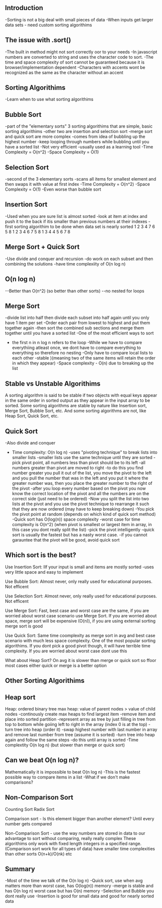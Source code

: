 ## Introduction

-Sorting is not a big deal with small pieces of data
-When inputs get larger data sets - need custom sorting algorithims 

## The issue with .sort()
-The built in method might not sort correctly oor to your needs
-In javascript numbers are converted to string and uses the character code to sort. 
-The time and space complexity of sort cannot be guaranteed because it is browser/implementation dependent
-Characters with accents wont be recognized as the same as the character without an accent

## Sorting Algorithims
-Learn when to use what sorting algorithims

## Bubble Sort
-part of the "elementary sorts" 3 sorting algorithims that are simple, basic sorting algorithims
-other two are insertion and selection sort
-merge sort and quick sort are more complex
-comes from idea of bubbling up the highest number
-keep looping through numbers while bubbling until you have a sorted list
-Not very efficient
-usually used as a learning tool
-Time Complexity = O(n^2)
-Space Complexity = O(1)


## Selection Sort
-second of the 3 elementary sorts
-scans all items for smallest element and then swaps it with value at first index
-Time Complexity = O(n^2)
-Space Complexity = O(1)
-Even worse than bubble sort

## Insertion Sort
-Used when you are sure list is almost sorted
-look at item at index and push it to the back if itis smaller than previous numbers at their indexes
-first sorting algorithim to be done when data set is nearly sorted
1 2 3 4 7 6 5 8
1 2 3 4 6 7 5 8
1 3 4 4 5 6 7 8

## Merge Sort + Quick Sort
-Use divide and conquer and recursion
-do work on each subset and then combining the solutions
-have time complexiity of O(n log n)

## O(n log n)
--Better than O(n^2) (so better than other sorts)
--no nested for loops

## Merge Sort
-divide list into half then divide each subset into half again until you only have 1 item per set
-Order each pair from lowest to highest and put them together again
-then sort the combined sub sections and merge them together until you have a sorted list
-One of the most efficient ways to sort
- the first n in n log n refers to the loop
-While we have to compare everythiing atleast once, we dont have to compare everything to everything so therefore no nesting
-Only have to compare local lists to each other
-stable )(meaning two of the same items will retain the order in which they appear)
-Space complexity - O(n) due to breaking up the list

## Stable vs Unstable Algorithims

A sorting algorithm is said to be stable if two objects with equal keys appear in the same order in sorted output as they appear in the input array to be sorted. Some sorting algorithms are stable by nature like Insertion sort, Merge Sort, Bubble Sort, etc. And some sorting algorithms are not, like Heap Sort, Quick Sort, etc.

## Quick Sort
-Also divide and conquer
- Time complexity: O(n log n)
-uses "pivoting technique" to break lists into smaller lists
-smaller lists use the same technique until they are sorted
-pick pivot point, all numbers less than pivot should be to its left
-all numbers greater than pivot are moved to right
-to do this you find number greater you pull it out of the list, you move the pivot to the left and you pull the number that was in the left and you put it where the greater number was, then you place the greater number to the right of the pivot
-after you loop every number based on the pivot you now know the correct location of the pivot and all the numbers are on the correct side (just need to be ordered)
-Now you split the list into two lists at the pivot and you use the pivot technique to rearrange it such that they are now ordered (may have to keep breaking down)
-You pick the pivot point at random (depends on which kind of quick sort method)
-Quick sort has O(log(n)) space complexity
-worst case for time complexity is O(n^2) (when pivot is smallest or largest item in array, in this case you dont really split the list) 
-pick the pivot intelligently
-quick sort is usually the fastest but has a nasty worst case.
-if you cannot garauntee that the pivot will be good, avoid quick sort

## Which sort is the best? 
Use Insertion Sort: IIf your input is small and items are mostly sorted
  -uses very little space and easy to implement

Use Bubble Sort: Almost never, only really used for educational purposes. Not efficent

Use Selection Sort: Almost never, only really used for educational purposes. Not efficent

Use Merge Sort: Fast, best case and worst case are the same, if you are worried about worst case scenario use Merge Sort. If you are worried about space, merge sort will be expensive (O(n)), if you are using external sorting merge sort is good

Use Quick Sort: Same time coomplexity as merge sort in avg and best case scenario with much less space complexity. One of the most popular sorting algorithims. If you dont pick a good pivot though, it will have terrible time complexity. If you are worried about worst case dont use this

What about Heap Sort? On avg it is slower than merge or quick sort so ffoor most cases either quick or merge is a better option


## Other Sorting Algorithims

## Heap sort
Heap: ordered binary tree
max heap: value of parent nodes > value of child nodes
-continously create max heaps to find largest item
-remove item and place into sorted partition
-represent array as tree by just filling in tree from top to bottom while goiing left to right in the array (index 0 is at the top)
-turn tree into heap (order it)
-swap highest number with last number in array and remove last number from tree (assume it is sorted)
-turn tree into heap again and follow the same steps
-do this until array is sorted
-Time complextity O(n log n) (but slower than merge or quick sort)

## Can we beat O(n log n)?

Mathematically it is impossible to beat O(n log n)
-This is the fastest possible way to compare items in a list
-What if we don't make comparisons?

## Non-Comparison Sort

Counting Sort
Radix Sort

Comparison sort - Is this element bigger than another element? Until every number gets compared

Non-Comparison Sort - use the way numbers are stored in data to our advantage to sort without comparing, really really complex
These algorithims only work with fixed length integers in a specified range. (Comparison sort work for all types of data)
have smaller time complexities than other sorts O(n+k)/O(nk) etc

## Summary
-Most of the time we talk of the O(n log n)
-Quick sort, use when avg matters more than worst case, has O(log(n)) memory
-merge is stable and has O(n log n) worst case but has O(n) memory
-Selection and Bubble you dont really use
-Insertion is good for small data and good for nearly sorted data